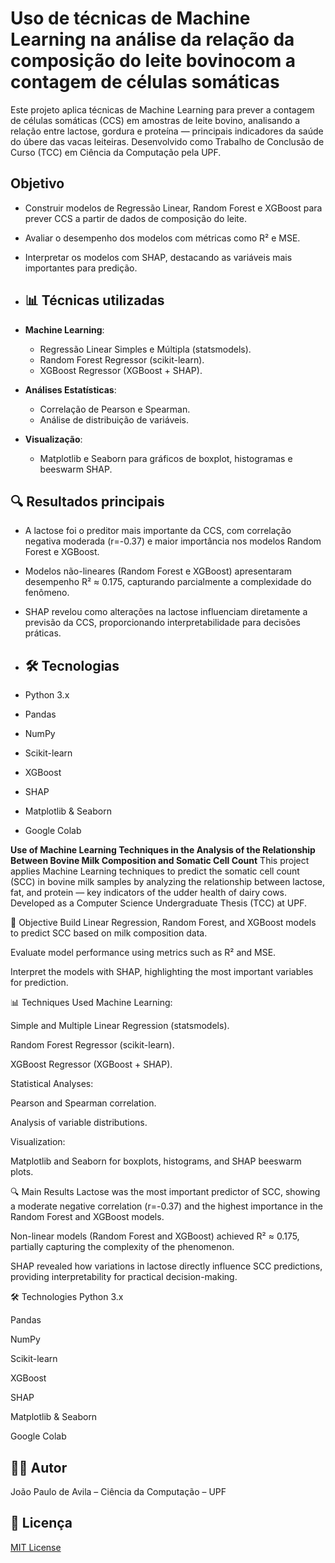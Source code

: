 # Uso de técnicas de Machine Learning na análise da relação da composição do leite bovinocom a contagem de células somáticas
Este projeto aplica técnicas de Machine Learning para prever a contagem de células somáticas (CCS) em amostras de leite bovino, analisando a relação entre lactose, gordura e proteína — principais indicadores da saúde do úbere das vacas leiteiras. Desenvolvido como Trabalho de Conclusão de Curso (TCC) em Ciência da Computação pela UPF.


##  Objetivo

- Construir modelos de Regressão Linear, Random Forest e XGBoost para prever CCS a partir de dados de composição do leite.
- Avaliar o desempenho dos modelos com métricas como R² e MSE.
- Interpretar os modelos com SHAP, destacando as variáveis mais importantes para predição.

- ## 📊 Técnicas utilizadas

- **Machine Learning**:
  - Regressão Linear Simples e Múltipla (statsmodels).
  - Random Forest Regressor (scikit-learn).
  - XGBoost Regressor (XGBoost + SHAP).

- **Análises Estatísticas**:
  - Correlação de Pearson e Spearman.
  - Análise de distribuição de variáveis.

- **Visualização**:
  - Matplotlib e Seaborn para gráficos de boxplot, histogramas e beeswarm SHAP.

## 🔍 Resultados principais

- A lactose foi o preditor mais importante da CCS, com correlação negativa moderada (r=-0.37) e maior importância nos modelos Random Forest e XGBoost.
- Modelos não-lineares (Random Forest e XGBoost) apresentaram desempenho R² ≈ 0.175, capturando parcialmente a complexidade do fenômeno.
- SHAP revelou como alterações na lactose influenciam diretamente a previsão da CCS, proporcionando interpretabilidade para decisões práticas.

- ## 🛠️ Tecnologias

- Python 3.x
- Pandas
- NumPy
- Scikit-learn
- XGBoost
- SHAP
- Matplotlib & Seaborn
- Google Colab

**Use of Machine Learning Techniques in the Analysis of the Relationship Between Bovine Milk Composition and Somatic Cell Count**
This project applies Machine Learning techniques to predict the somatic cell count (SCC) in bovine milk samples by analyzing the relationship between lactose, fat, and protein — key indicators of the udder health of dairy cows. Developed as a Computer Science Undergraduate Thesis (TCC) at UPF.

🎯 Objective
Build Linear Regression, Random Forest, and XGBoost models to predict SCC based on milk composition data.

Evaluate model performance using metrics such as R² and MSE.

Interpret the models with SHAP, highlighting the most important variables for prediction.

📊 Techniques Used
Machine Learning:

Simple and Multiple Linear Regression (statsmodels).

Random Forest Regressor (scikit-learn).

XGBoost Regressor (XGBoost + SHAP).

Statistical Analyses:

Pearson and Spearman correlation.

Analysis of variable distributions.

Visualization:

Matplotlib and Seaborn for boxplots, histograms, and SHAP beeswarm plots.

🔍 Main Results
Lactose was the most important predictor of SCC, showing a moderate negative correlation (r=-0.37) and the highest importance in the Random Forest and XGBoost models.

Non-linear models (Random Forest and XGBoost) achieved R² ≈ 0.175, partially capturing the complexity of the phenomenon.

SHAP revealed how variations in lactose directly influence SCC predictions, providing interpretability for practical decision-making.

🛠️ Technologies
Python 3.x

Pandas

NumPy

Scikit-learn

XGBoost

SHAP

Matplotlib & Seaborn

Google Colab

## 👨‍💻 Autor

João Paulo de Avila – Ciência da Computação – UPF

## 📄 Licença

[MIT License](LICENSE)

